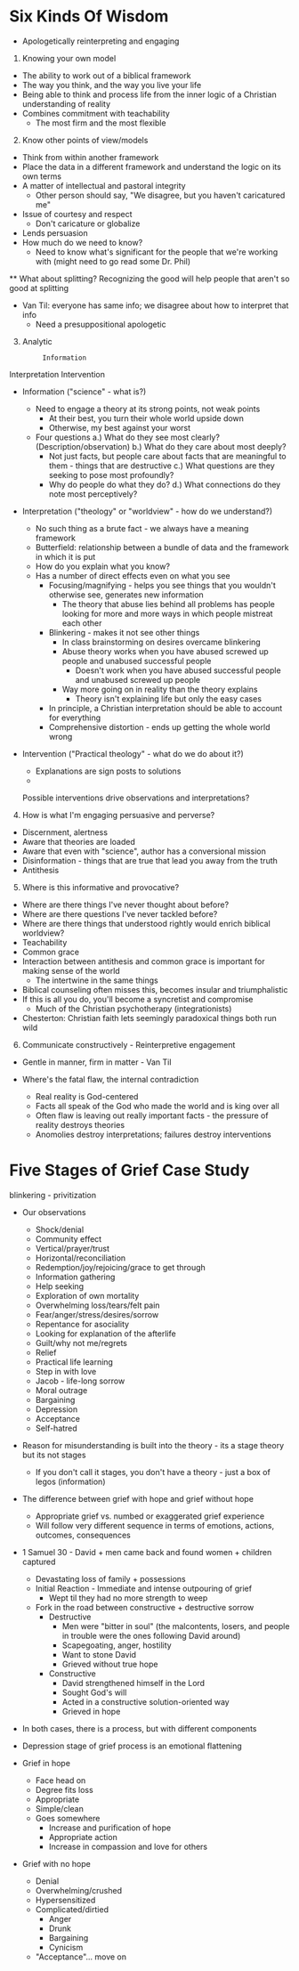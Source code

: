 # Six Kinds Of Wisdom

* Apologetically reinterpreting and engaging

1. Knowing your own model
  * The ability to work out of a biblical framework
  * The way you think, and the way you live your life
  * Being able to think and process life from the inner logic of a Christian understanding of reality
  * Combines commitment with teachability
    * The most firm and the most flexible

2. Know other points of view/models
  * Think from within another framework
  * Place the data in a different framework and understand the logic on its own terms
  * A matter of intellectual and pastoral integrity
    * Other person should say, "We disagree, but you haven't caricatured me"
  * Issue of courtesy and respect
    * Don't caricature or globalize
  * Lends persuasion
  * How much do we need to know?
    * Need to know what's significant for the people that we're working with (might need to go read some Dr. Phil)

** What about splitting? Recognizing the good will help people that aren't so good at splitting

* Van Til: everyone has same info; we disagree about how to interpret that info
  * Need a presuppositional apologetic

3. Analytic

            Information


  Interpretation       Intervention


  * Information ("science" - what is?)
    * Need to engage a theory at its strong points, not weak points
      * At their best, you turn their whole world upside down
      * Otherwise, my best against your worst 
    * Four questions
      a.) What do they see most clearly? (Description/observation)
      b.) What do they care about most deeply?
        * Not just facts, but people care about facts that are meaningful to them - things that are destructive
      c.) What questions are they seeking to pose most profoundly?
        * Why do people do what they do?
      d.) What connections do they note most perceptively?
  * Interpretation ("theology" or "worldview" - how do we understand?)
    * No such thing as a brute fact - we always have a meaning framework
    * Butterfield: relationship between a bundle of data and the framework in which it is put
    * How do you explain what you know?
    * Has a number of direct effects even on what you see
      * Focusing/magnifying - helps you see things that you wouldn't otherwise see, generates new information
        * The theory that abuse lies behind all problems has people looking for more and more ways in which people mistreat each other
      * Blinkering - makes it not see other things
        * In class brainstorming on desires overcame blinkering
        * Abuse theory works when you have abused screwed up people and unabused successful people
          * Doesn't work when you have abused successful people and unabused screwed up people
        * Way more going on in reality than the theory explains
          * Theory isn't explaining life but only the easy cases
      * In principle, a Christian interpretation should be able to account for everything
      * Comprehensive distortion - ends up getting the whole world wrong
  * Intervention ("Practical theology" - what do we do about it?)
    * Explanations are sign posts to solutions
    * 

    Possible interventions drive observations and interpretations?

4. How is what I'm engaging persuasive and perverse?
  * Discernment, alertness
  * Aware that theories are loaded
  * Aware that even with "science", author has a conversional mission
  * Disinformation - things that are true that lead you away from the truth
  * Antithesis

5. Where is this informative and provocative?
  * Where are there things I've never thought about before?
  * Where are there questions I've never tackled before?
  * Where are there things that understood rightly would enrich biblical worldview?
  * Teachability
  * Common grace
  * Interaction between antithesis and common grace is important for making sense of the world
    * The intertwine in the same things
  * Biblical counseling often misses this, becomes insular and triumphalistic
  * If this is all you do, you'll become a syncretist and compromise
    * Much of the Christian psychotherapy (integrationists)
  * Chesterton: Christian faith lets seemingly paradoxical things both run wild

6. Communicate constructively - Reinterpretive engagement 
  * Gentle in manner, firm in matter - Van Til

* Where's the fatal flaw, the internal contradiction
  * Real reality is God-centered
  * Facts all speak of the God who made the world and is king over all
  * Often flaw is leaving out really important facts - the pressure of reality destroys theories
  * Anomolies destroy interpretations; failures destroy interventions

# Five Stages of Grief Case Study

blinkering - privitization

* Our observations
  * Shock/denial
  * Community effect
  * Vertical/prayer/trust
  * Horizontal/reconciliation
  * Redemption/joy/rejoicing/grace to get through
  * Information gathering
  * Help seeking
  * Exploration of own mortality
  * Overwhelming loss/tears/felt pain
  * Fear/anger/stress/desires/sorrow
  * Repentance for asociality
  * Looking for explanation of the afterlife
  * Guilt/why not me/regrets
  * Relief
  * Practical life learning
  * Step in with love
  * Jacob - life-long sorrow
  * Moral outrage
  * Bargaining
  * Depression
  * Acceptance
  * Self-hatred

* Reason for misunderstanding is built into the theory - its a stage theory but its not stages
  * If you don't call it stages, you don't have a theory - just a box of legos (information)
* The difference between grief with hope and grief without hope
  * Appropriate grief vs. numbed or exaggerated grief experience
  * Will follow very different sequence in terms of emotions, actions, outcomes, consequences

* 1 Samuel 30 - David + men came back and found women + children captured
  * Devastating loss of family + possessions
  * Initial Reaction - Immediate and intense outpouring of grief
    * Wept til they had no more strength to weep
  * Fork in the road between constructive + destructive sorrow
    * Destructive
      * Men were "bitter in soul" (the malcontents, losers, and people in trouble were the ones following David around)
      * Scapegoating, anger, hostility
      * Want to stone David
      * Grieved without true hope
    * Constructive
      * David strengthened himself in the Lord
      * Sought God's will
      * Acted in a constructive solution-oriented way
      * Grieved in hope
* In both cases, there is a process, but with different components

* Depression stage of grief process is an emotional flattening

* Grief in hope
  * Face head on
  * Degree fits loss
  * Appropriate
  * Simple/clean
  * Goes somewhere
    * Increase and purification of hope
    * Appropriate action
    * Increase in compassion and love for others
* Grief with no hope
  * Denial
  * Overwhelming/crushed
  * Hypersensitized
  * Complicated/dirtied
    * Anger
    * Drunk
    * Bargaining
    * Cynicism
  * "Acceptance"... move on
